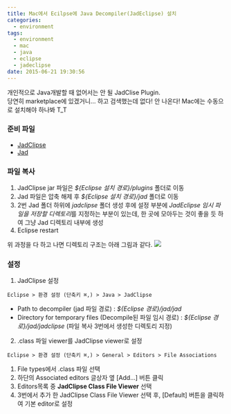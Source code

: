 ```yaml
---
title: Mac에서 Ecilpse에 Java Decompiler(JadEclipse) 설치
categories:
  - environment
tags:
  - environment
  - mac
  - java
  - eclipse
  - jadeclipse
date: 2015-06-21 19:30:56
---
```

  
개인적으로 Java개발할 때 없어서는 안 될 JadClise Plugin.  
당연히 marketplace에 있겠거니... 하고 검색했는데 없다! 안 나온다! Mac에는 수동으로 설치해야 하나봐 T_T

### 준비 파일
* [JadClipse](http://jadclipse.sourceforge.net/wiki/index.php/Main_Page)
* [Jad](https://varaneckas.com/jad/)

### 파일 복사
1. JadClipse jar 파일은 *${Eclipse 설치 경로}/plugins* 폴더로 이동
2. Jad 파일은 압축 해제 후 *${Eclipse 설치 경로}/jad* 폴더로 이동
3. 2번 Jad 폴더 하위에 *jadclipse* 폴더 생성
후에 설정 부분에 *JadEclipse 임시 파일을 저장할 디렉토리*를 지정하는 부분이 있는데, 한 곳에 모아두는 것이 좋을 듯 하여 그냥 Jad 디렉토리 내부에 생성
4. Eclipse restart

위 과정을 다 하고 나면 디렉토리 구조는 아래 그림과 같다.
![](path_setting.png)

### 설정

1. JadClipse 설정
```
Eclipse > 환경 설정 (단축키 ⌘,) > Java > JadClipse
```
  * Path to decompiler (jad 파일 경로) : *${Eclipse 경로}/jad/jad*
  * Directory for temporary files (Decompile된 파일 임시 경로) : *${Eclipse 경로}/jad/jadclipse* (파일 복사 3번에서 생성한 디렉토리 지정)
2. .class 파일 viewer를 JadClipse viewer로 설정
```
Eclipse > 환경 설정 (단축키 ⌘,) > General > Editors > File Associations
```
  1. File types에서 .class 파일 선택
  2. 하단의 Associated editors 글상자 옆 [Add...] 버튼 클릭
  3. Editors목록 중 **JadClipse Class File Viewer** 선택
  4. 3번에서 추가 한 JadClipse Class File Viewer 선택 후, [Default] 버튼을 클릭하여 기본 editor로 설정
  
